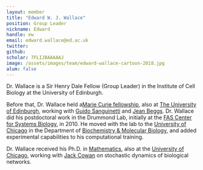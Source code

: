 ```yaml
---
layout: member
title: "Edward W. J. Wallace"
position: Group Leader
nickname: Edward
handle: ew
email: edward.wallace@ed.ac.uk
twitter: 
github: 
scholar: 7FLIJBAAAAAJ
image: /assets/images/team/edward-wallace-cartoon-2018.jpg
alum: false
---
```


Dr. Wallace is a Sir Henry Dale Fellow (Group Leader) in the Institute of Cell Biology at the University of Edinburgh.

Before that, Dr. Wallace held a[Marie Curie fellowship](http://ec.europa.eu/research/mariecurieactions/), also at [The University of Edinburgh](http://www.ed.ac.uk/home), working with [Guido Sanguinetti](http://homepages.inf.ed.ac.uk/gsanguin/) and [Jean Beggs](http://beggs.bio.ed.ac.uk/).
Dr. Wallace did his postdoctoral work in the Drummond Lab, initially at the [FAS Center for Systems Biology](http://sysbio.harvard.edu/home), in 2010. He moved with the lab to the [University of Chicago] in the Department of [Biochemistry & Molecular Biology], and added experimental capabilities to his computational training.

Dr. Wallace received his Ph.D. in [Mathematics](UCMath), also at the [University of Chicago], working with [Jack Cowan](http://neuroscience.uchicago.edu/?p=neuro/profile&id=63) on stochastic dynamics of biological networks.

[Biochemistry & Molecular Biology]: http://bmb.uchospitals.edu
[UCMath]: http://math.uchicago.edu/
[University of Chicago]: http://www.uchicago.edu

 


